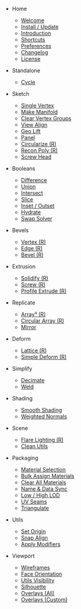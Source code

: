 - Home
    
    - [Welcome](/)
    - [Install / Update](/getting-started/install-update)
    - [Introduction](/getting-started/introduction)
    - [Shortcuts](/getting-started/shortcuts)
    - [Preferences](/getting-started/preferences)
    - [Changelog](/getting-started/changelog)
    - [License](/getting-started/license)

- Standalone

    - [Cycle](/standalone/cycle)

- Sketch

    - [Single Vertex](/sketch/single-vertex)
    - [Make Manifold](/sketch/make-manifold)
    - [Clear Vertex Groups](/sketch/clear-vertex-groups)
    - [View Align](/sketch/view-align)
    - [Geo Lift](/sketch/geo-lift)
    - [Panel](/sketch/panel)
    - [Circularize (R)](/sketch/circularize)
    - [Recon Poly (R)](/sketch/recon-poly)
    - [Screw Head](/sketch/screw-head)

- Booleans

    - [Difference](/booleans/difference)
    - [Union](/booleans/union)
    - [Intersect](/booleans/intersect)
    - [Slice](/booleans/slice)
    - [Inset / Outset](/booleans/inset-outset)
    - [Hydrate](/booleans/hydrate)
    - [Swap Solver](/booleans/swap-solver)

- Bevels

    - [Vertex (R)](/bevels/vertex)
    - [Edge (R)](/bevels/edge)
    - [Bevel (R)](/bevels/bevel)

- Extrusion

    - [Solidify (R)](/extrusion/solidify)
    - [Screw (R)](/extrusion/screw)
    - [Profile Extrude (R)](/extrusion/profile-extrude)

- Replicate

    - [Array³ (R)](/replicate/array-cubed)
    - [Circular Array (R)](/replicate/circular-array)
    - [Mirror](/replicate/mirror)

- Deform

    - [Lattice (R)](/deform/lattice)
    - [Simple Deform (R)](/deform/simple-deform)

- Simplify

    - [Decimate](/simplify/decimate)
    - [Weld](/simplify/weld)

- Shading

    - [Smooth Shading](/shading/smooth-shading)
    - [Weighted Normals](/shading/weighted-normals)

- Scene

    - [Flare Lighting (R)](/scene/flare-lighting)
    - [Clean Utils](/scene/clean-utils)

- Packaging

    - [Material Selection](/packaging/material-selection)
    - [Bulk Assign Materials](/packaging/bulk-assign-materials)
    - [Clear All Materials](/packaging/clear-materials)
    - [Name & Data Sync](/packaging/name-data-sync)
    - [Low / High LOD](/packaging/low-high-lod)
    - [UV Seams](/packaging/uv-seams)
    - [Triangulate](/packaging/triangulate)

- Utils

    - [Set Origin](/utils/set-origin)
    - [Snap Align](/utils/snap-align)
    - [Apply Modifiers](/utils/apply-modifiers)

- Viewport

    - [Wireframes](/viewport/wireframes)
    - [Face Orientation](/viewport/face-orientation)
    - [Utils Visibility](/viewport/utils-visibility)
    - [Silhouette](/viewport/silhouette)
    - [Overlays (All)](/viewport/overlays-all)
    - [Overlays (Custom)](/viewport/overlays-custom)